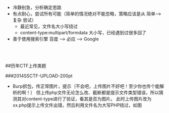 * 冷静别急，分析确定思路
* 有点耐心，尝试所有可能（简单的情况绝对不能忽略，策略应该是从 简单—>复杂 尝试）
  + 最近常见，文件名大小写绕过
  + content-type:multipart/formdata 大小写，已经遇到过很多回了
* 善于使用搜索引擎 百度 —> 必应 —> Google

<br>
<br>
<br>
##历年CTF上传类题

###2014SSCTF-UPLOAD-200pt
* Burp抓包，传正常图片，提示｛不会吧，上传图片不好吧！至少你也传个能解析的啊！｝ 但上传php文件无论怎么改、截断都是提示文件类型错误，所以猜测其对content-type进行了验证，看其是否为图片。 此时上传图片改为xx.php提示上传文件出错，然后利用文件名为大写PHP绕过，如图

